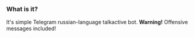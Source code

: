 ### What is it?

It's simple Telegram russian-language talkactive bot.
__Warning!__ Offensive messages included!